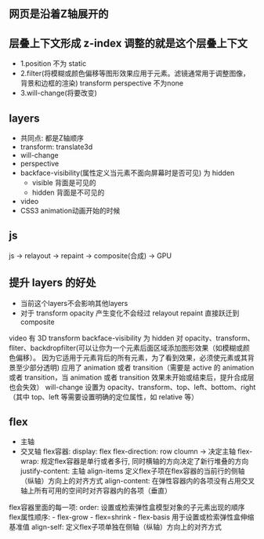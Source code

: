 ## 网页是沿着Z轴展开的

## 层叠上下文形成 z-index 调整的就是这个层叠上下文
- 1.position 不为 static
- 2.filter(将模糊或颜色偏移等图形效果应用于元素。滤镜通常用于调整图像，背景和边框的渲染) transform perspective 不为none
- 3.will-change(将要改变)

## layers
- 共同点: 都是Z轴顺序
- transform: translate3d
- will-change
- perspective
- backface-visibility(属性定义当元素不面向屏幕时是否可见) 为 hidden
    - visible	背面是可见的
    - hidden	背面是不可见的
- video
- CSS3 animation动画开始的时候

## js
js -> relayout -> repaint -> composite(合成) -> GPU

## 提升 layers 的好处
- 当前这个layers不会影响其他layers
- 对于 transform opacity 产生变化不会经过 relayout repaint 直接跃迁到 composite

video
有 3D transform
backface-visibility 为 hidden
对 opacity、transform、fliter、backdropfilter(可以让你为一个元素后面区域添加图形效果（如模糊或颜色偏移）。 因为它适用于元素背后的所有元素，为了看到效果，必须使元素或其背景至少部分透明) 应用了 animation 或者 transition（需要是 active 的 animation 或者 transition，当 animation 或者 transition 效果未开始或结束后，提升合成层也会失效）
will-change 设置为 opacity、transform、top、left、bottom、right（其中 top、left 等需要设置明确的定位属性，如 relative 等）

## flex
- 主轴
- 交叉轴
flex容器:
display: flex
flex-direction: row cloumn -> 决定主轴
flex-wrap: 规定flex容器是单行或者多行, 同时横轴的方向决定了新行堆叠的方向
justify-content: 主轴
align-items 定义flex子项在flex容器的当前行的侧轴（纵轴）方向上的对齐方式
align-content: 在弹性容器内的各项没有占用交叉轴上所有可用的空间时对齐容器内的各项（垂直）

flex容器里面的每一项:
order: 设置或检索弹性盒模型对象的子元素出现的順序
flex属性顺序:
    - flex-grow 
    - flex=shrink
    - flex-basis 用于设置或检索弹性盒伸缩基准值
align-self: 定义flex子项单独在侧轴（纵轴）方向上的对齐方式